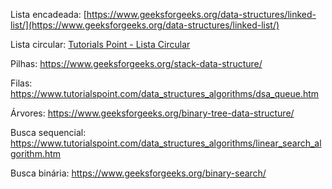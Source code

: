 Lista encadeada: [https://www.geeksforgeeks.org/data-structures/linked-list/](https://www.geeksforgeeks.org/data-structures/linked-list/)

Lista circular: [Tutorials Point - Lista Circular](https://www.tutorialspoint.com/data_structures_algorithms/circular_linked_list_algorithm.htm)

Pilhas: https://www.geeksforgeeks.org/stack-data-structure/

Filas: https://www.tutorialspoint.com/data_structures_algorithms/dsa_queue.htm

Árvores: https://www.geeksforgeeks.org/binary-tree-data-structure/

Busca sequencial: https://www.tutorialspoint.com/data_structures_algorithms/linear_search_algorithm.htm

Busca binária: https://www.geeksforgeeks.org/binary-search/
